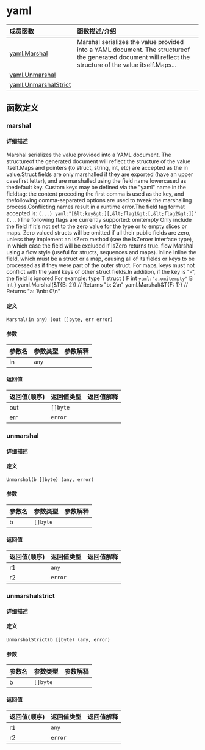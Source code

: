 # yaml

|成员函数|函数描述/介绍|
|:------|:--------|
| [yaml.Marshal](#marshal) |Marshal serializes the value provided into a YAML document. The structureof the generated document will reflect the structure of the value itself.Maps...|
| [yaml.Unmarshal](#unmarshal) ||
| [yaml.UnmarshalStrict](#unmarshalstrict) ||


## 函数定义
### marshal

#### 详细描述
Marshal serializes the value provided into a YAML document. The structureof the generated document will reflect the structure of the value itself.Maps and pointers (to struct, string, int, etc) are accepted as the in value.Struct fields are only marshalled if they are exported (have an upper casefirst letter), and are marshalled using the field name lowercased as thedefault key. Custom keys may be defined via the "yaml" name in the fieldtag: the content preceding the first comma is used as the key, and thefollowing comma-separated options are used to tweak the marshalling process.Conflicting names result in a runtime error.The field tag format accepted is:    `(...) yaml:"[&lt;key&gt;][,&lt;flag1&gt;[,&lt;flag2&gt;]]" (...)`The following flags are currently supported:    omitempty    Only include the field if it's not set to the zero                 value for the type or to empty slices or maps.                 Zero valued structs will be omitted if all their public                 fields are zero, unless they implement an IsZero                 method (see the IsZeroer interface type), in which                 case the field will be excluded if IsZero returns true.    flow         Marshal using a flow style (useful for structs,                 sequences and maps).    inline       Inline the field, which must be a struct or a map,                 causing all of its fields or keys to be processed as if                 they were part of the outer struct. For maps, keys must                 not conflict with the yaml keys of other struct fields.In addition, if the key is "-", the field is ignored.For example:    type T struct {        F int `yaml:"a,omitempty"`        B int    }    yaml.Marshal(&T{B: 2}) // Returns "b: 2\n"    yaml.Marshal(&T{F: 1}} // Returns "a: 1\nb: 0\n"

#### 定义

`Marshal(in any) (out []byte, err error)`

#### 参数
|参数名|参数类型|参数解释|
|:-----------|:---------- |:-----------|
| in | `any` |   |

#### 返回值
|返回值(顺序)|返回值类型|返回值解释|
|:-----------|:---------- |:-----------|
| out | `[]byte` |   |
| err | `error` |   |


### unmarshal

#### 详细描述


#### 定义

`Unmarshal(b []byte) (any, error)`

#### 参数
|参数名|参数类型|参数解释|
|:-----------|:---------- |:-----------|
| b | `[]byte` |   |

#### 返回值
|返回值(顺序)|返回值类型|返回值解释|
|:-----------|:---------- |:-----------|
| r1 | `any` |   |
| r2 | `error` |   |


### unmarshalstrict

#### 详细描述


#### 定义

`UnmarshalStrict(b []byte) (any, error)`

#### 参数
|参数名|参数类型|参数解释|
|:-----------|:---------- |:-----------|
| b | `[]byte` |   |

#### 返回值
|返回值(顺序)|返回值类型|返回值解释|
|:-----------|:---------- |:-----------|
| r1 | `any` |   |
| r2 | `error` |   |


